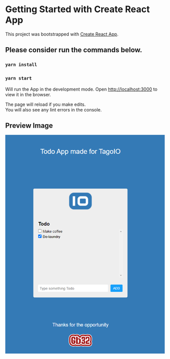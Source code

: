 # Getting Started with Create React App

This project was bootstrapped with [Create React App](https://github.com/facebook/create-react-app).

## Please consider run the commands below.

### `yarn install`

### `yarn start`

Will run the App in the development mode.
Open [http://localhost:3000](http://localhost:3000) to view it in the browser.

The page will reload if you make edits.\
You will also see any lint errors in the console.

## Preview Image

![Prev](./src/images/todo.png)
